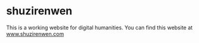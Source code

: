 # shuzirenwen

This is a working website for digital humanities. You can find this website at www.shuzirenwen.com
